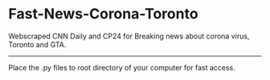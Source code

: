 # Fast-News-Corona-Toronto
Webscraped CNN Daily and CP24 for Breaking news about corona virus, Toronto and GTA.
<hr>
Place the .py files to root directory of your computer for fast access.
